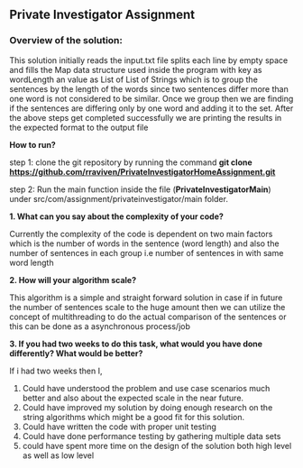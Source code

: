 ## Private Investigator Assignment

### Overview of the solution:
This solution initially reads the input.txt file splits each line by empty space and fills the Map data structure used inside the program with key as wordLength an value as List of List of Strings which is to group the sentences by the length of the words since two sentences differ more than one word is not considered to be similar.
Once we group then we are finding if the sentences are differing only by one word and adding it to the set.
After the above steps get completed successfully we are printing the results in the expected format to the output file

**How to run?**

step 1: clone the git repository by running the command **git clone https://github.com/rraviven/PrivateInvestigatorHomeAssignment.git**

step 2: Run the main function inside the file (**PrivateInvestigatorMain**) under src/com/assignment/privateinvestigator/main folder.

**1. What can you say about the complexity of your code?**

Currently the complexity of the code is dependent on two main factors which is the number of words in the sentence (word length) and also the number of sentences in each group i.e number of sentences in with same word length


**2. How will your algorithm scale?**

This algorithm is a simple and straight forward solution in case if in future the number of sentences scale to the huge amount then we can utilize the concept of multithreading to do the actual comparison of the sentences or this can be done as a asynchronous process/job


**3. If you had two weeks to do this task, what would you have done differently? What would be better?**

If i had two weeks then I,
1. Could have understood the problem and use case scenarios much better and also about the expected scale in the near future.
2. Could have improved my solution by doing enough research on the string algorithms which might be a good fit for this solution.
3. Could have written the code with proper unit testing
4. Could have done performance testing by gathering multiple data sets
5. could have spent more time on the design of the solution both high level as well as low level
